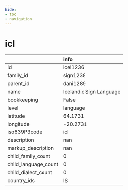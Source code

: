 ```yaml
---
hide:
- toc
- navigation
---
```

# icl
|                      | info                    |
|:---------------------|:------------------------|
| id                   | icel1236                |
| family_id            | sign1238                |
| parent_id            | dani1289                |
| name                 | Icelandic Sign Language |
| bookkeeping          | False                   |
| level                | language                |
| latitude             | 64.1731                 |
| longitude            | -20.2731                |
| iso639P3code         | icl                     |
| description          | nan                     |
| markup_description   | nan                     |
| child_family_count   | 0                       |
| child_language_count | 0                       |
| child_dialect_count  | 0                       |
| country_ids          | IS                      |